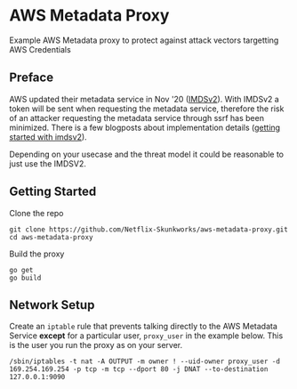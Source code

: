 # AWS Metadata Proxy

Example AWS Metadata proxy to protect against attack vectors targetting AWS Credentials 

## Preface
AWS updated their metadata service in Nov '20 ([IMDSv2](https://aws.amazon.com/about-aws/whats-new/2019/11/announcing-updates-amazon-ec2-instance-metadata-service/)). With IMDSv2 a token will be sent when requesting the metadata service, therefore the risk of an attacker requesting the metadata service through ssrf has been minimized. There is a few blogposts about implementation details ([getting started with imdsv2](https://blog.appsecco.com/getting-started-with-version-2-of-aws-ec2-instance-metadata-service-imdsv2-2ad03a1f3650)). 

Depending on your usecase and the threat model it could be reasonable to just use the IMDSV2. 


## Getting Started

Clone the repo

```
git clone https://github.com/Netflix-Skunkworks/aws-metadata-proxy.git
cd aws-metadata-proxy
```

Build the proxy

```golang
go get
go build
```

## Network Setup

Create an `iptable` rule that prevents talking directly to the AWS Metadata Service **except** for a particular user, `proxy_user` in the example below.  This is the user you run the proxy as on your server.

```
/sbin/iptables -t nat -A OUTPUT -m owner ! --uid-owner proxy_user -d 169.254.169.254 -p tcp -m tcp --dport 80 -j DNAT --to-destination 127.0.0.1:9090
```

